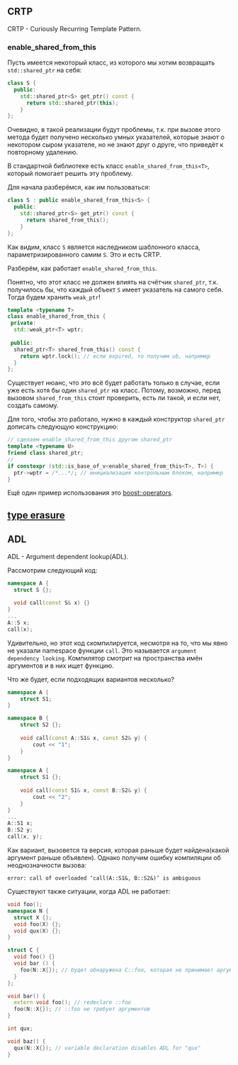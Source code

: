 ## CRTP

CRTP - Curiously Recurring Template Pattern.

### enable_shared_from_this

Пусть имеется некоторый класс, из которого мы хотим возвращать ```std::shared_ptr``` на себя:
```cpp
class S {
  public:
    std::shared_ptr<S> get_ptr() const {
      return std::shared_ptr(this);
    }
};
```

Очевидно, в такой реализации будут проблемы, т.к. при вызове этого метода будет получено
несколько умных указателей, которые знают о некотором сыром указателе, но не знают
друг о друге, что приведёт к повторному удалению.

В стандартной библиотеке есть класс ```enable_shared_from_this<T>```, который 
помогает решить эту проблему.

Для начала разберёмся, как им пользоваться:
```cpp
class S : public enable_shared_from_this<S> {
  public:
    std::shared_ptr<S> get_ptr() const {
      return shared_from_this();
    }
};
```

Как видим, класс ```S``` является наследником шаблонного класса, параметризированного самим ```S```.
Это и есть CRTP.

Разберём, как работает ```enable_shared_from_this```.

Понятно, что этот класс не должен влиять на счётчик ```shared_ptr```, т.к. получилось бы,
что каждый объект ```S``` имеет указатель на самого себя.
Тогда будем хранить ```weak_ptr```!

```cpp
template <typename T>
class enable_shared_from_this {
 private:
  std::weak_ptr<T> wptr;
 
 public:
  shared_ptr<T> shared_from_this() const {
    return wptr.lock(); // если expired, то получим ub, например
  }
};
```

Существует нюанс, что это всё будет работать только в случае, если уже есть хотя бы один
```shared_ptr``` на класс.
Потому, возможно, перед вызовом ```shared_from_this``` стоит проверить, есть ли такой, 
и если нет, создать самому.

Для того, чтобы это работало, нужно в каждый конструктор ```shared_ptr``` дописать следующую конструкцию:
```cpp
// сделаем enable_shared_from_this другом shared_ptr
template <typename U>
friend class shared_ptr;
//
if constexpr (std::is_base_of_v<enable_shared_from_this<T>, T>) {
  ptr->wptr = /*...*/; // инициализация контрольным блоком, например
}
```

Ещё один пример использования это [boost::operators](https://www.boost.org/doc/libs/1_67_0/libs/utility/operators.htm).

## [type erasure](https://en.wikibooks.org/wiki/More_C%2B%2B_Idioms/Type_Erasure)

## ADL

ADL - Argument dependent lookup(ADL).

Рассмотрим следующий код:
```cpp
namespace A {
  struct S {};
  
  void call(const S& x) {}
}
...
A::S x;
call(x);
```
Удивительно, но этот код скомпилируется, несмотря на то, что мы явно не указали
namespace функции ```call```.
Это называется ```argument dependency looking```.
Компилятор смотрит на пространства имён аргументов и в них ищет функцию.

Что же будет, если подходящих вариантов несколько?
```cpp
namespace A {
    struct S1;
}

namespace B {
    struct S2 {};
    
    void call(const A::S1& x, const S2& y) {
        cout << "1";
    }
}

namespace A {
    struct S1 {};
    
    void call(const S1& x, const B::S2& y) {
        cout << "2";
    }
}
...
A::S1 x;
B::S2 y;
call(x, y);
```
Как вариант, вызовется та версия, которая раньше будет найдена(какой аргумент раньше объявлен).
Однако получим ошибку компиляции об неоднозначности вызова:
```
error: call of overloaded ‘call(A::S1&, B::S2&)’ is ambiguous
```
Существуют также ситуации, когда ADL не работает:
```cpp
void foo();
namespace N {
  struct X {};
  void foo(X) {};
  void qux(X) {};
}

struct C {
  void foo() {}
  void bar () {
    foo(N::X{}); // будет обнаружена C::foo, которая не принимает аргументы
  }
};

void bar() {
  extern void foo(); // redeclare ::foo
  foo(N::X{}); // ::foo не требует аргументов
}

int qux;

void baz() {
  qux(N::X{}); // variable declaration disables ADL for "qux"
}
```
